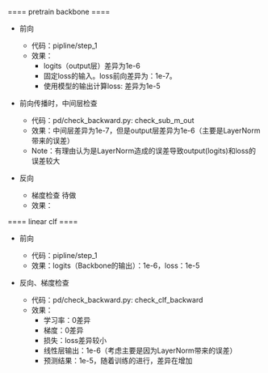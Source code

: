 

==== pretrain backbone ====
- 前向
  - 代码：pipline/step_1
  - 效果：
    - logits（output层）差异为1e-6
    - 固定loss的输入。loss前向差异为：1e-7。
    - 使用模型的输出计算loss: 差异为1e-5

- 前向传播时，中间层检查
  - 代码：pd/check_backward.py: check_sub_m_out
  - 效果：中间层差异为1e-7，但是output层差异为1e-6（主要是LayerNorm带来的误差）
  - Note：有理由认为是LayerNorm造成的误差导致output(logits)和loss的误差较大

- 反向
  - 梯度检查  待做
  - 效果：


==== linear clf ====
- 前向
  - 代码：pipline/step_1
  - 效果：logits（Backbone的输出）：1e-6，loss：1e-5

- 反向、梯度检查
  - 代码：pd/check_backward.py: check_clf_backward
  - 效果：
    - 学习率：0差异
    - 梯度：0差异
    - 损失：loss差异较小
    - 线性层输出：1e-6（考虑主要是因为LayerNorm带来的误差）
    - 预测结果：1e-5，随着训练的进行，差异在增加

